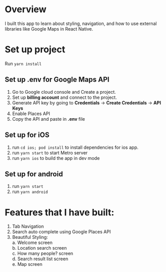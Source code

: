 # Overview

I built this app to learn about styling, navigation, and how to use external libraries like Google Maps in React Native.

# Set up project

Run `yarn install`

## Set up .env for Google Maps API

1. Go to Google cloud console and Create a project.
2. Set up **billing account** and connect to the project.
3. Generate API key by going to **Credentials** -> **Create Credentials** -> **API Keys**
4. Enable Places API
5. Copy the API and paste in **.env** file

## Set up for iOS

1. run `cd ios; pod install` to install dependencies for ios app.
2. run `yarn start` to start Metro server
3. run `yarn ios` to build the app in dev mode

## Set up for android

1. run `yarn start`
2. run `yarn android`

# Features that I have built:
1. Tab Navigation
2. Search auto complete using Google Places API
3. Beautiful Styling:   
    a. Welcome screen  
    b. Location search screen  
    c. How many people? screen  
    d. Search result list screen  
    e. Map screen
